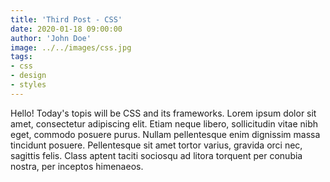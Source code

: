 ```yaml
---
title: 'Third Post - CSS'
date: 2020-01-18 09:00:00
author: 'John Doe'
image: ../../images/css.jpg
tags: 
- css
- design
- styles
---
```


Hello! Today's topis will be CSS and its frameworks.
Lorem ipsum dolor sit amet, consectetur adipiscing elit. Etiam neque libero, sollicitudin vitae nibh eget, commodo posuere purus. Nullam pellentesque enim dignissim massa tincidunt posuere. Pellentesque sit amet tortor varius, gravida orci nec, sagittis felis. Class aptent taciti sociosqu ad litora torquent per conubia nostra, per inceptos himenaeos.